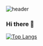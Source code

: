 ![header](https://capsule-render.vercel.app/api?type=wave&color=auto&height=300&section=header&text=질문하고픈%20개발자%20👨‍💻&fontSize=40)
### Hi there 👋
[![Top Langs](https://github-readme-stats.vercel.app/api/top-langs/?username=abovenormal&layout=compact)](https://github.com/abovenormal/github-readme-stats)
